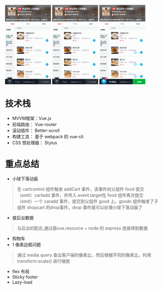 <img src='readme/vue1.gif' width="30%"> <img src='readme/vue2.gif' width="30%"> <img src='readme/vue3.gif' width="30%">
# 技术栈
* MVVM框架：Vue.js
* 前端路由： Vue-router
* 滚动插件： Better-scroll
* 构建工具： 基于 webpack 的 vue-cli
* CSS 预处理器： Stylus
# 重点总结
* 小球下落动画
> 在 cartcontrol 组件触发 addCart 事件，该事件向父组件 food 提交（emit）cartadd 事件，并传入 event.target在 food 组件再次提交（emit）一个 caradd 事件，提交到父组件 good 上。goods 组件触发了子组件 shopcart 的drop事件，drop 事件就可以处理小球下落动画了
* 接后台数据
> 与后台的配合,通过插vue.resource + node 的 express 连接得到数据
* 购物车
* 1 像素边框问题
> 通过 media query 查出客户端的像素比，然后根据不同的像素比，利用 transform:scale() 进行缩放
* flex 布局
* Sticky footer
* Lazy-load
















